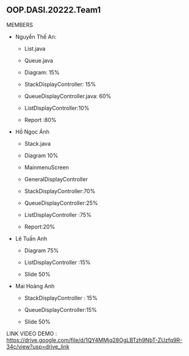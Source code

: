 ## OOP.DASI.20222.Team1

MEMBERS

- Nguyễn Thế An:  

    + List.java  

    + Queue.java 

    + Diagram: 15% 

    + StackDisplayController: 15% 

    + QueueDisplayController.java: 60% 

    + ListDisplayController:10% 

    + Report :80% 

- Hồ Ngọc Ánh 

    + Stack.java 

    + Diagram 10% 

    + MainmenuScreen 

    + GeneralDisplayController 

    + StackDisplayController:70% 

    + QueueDisplayController:25%	 

    + ListDisplayController :75% 

    + Report:20% 

- Lê Tuấn Anh 

    + Diagram 75% 

    + ListDisplayController :15% 

    + Slide 50% 

- Mai Hoàng Anh 

    + StackDisplayController : 15% 

    + QueueDisplayController:15% 

    + Slide 50% 


LINK VIDEO DEMO : https://drive.google.com/file/d/1QY4MMjq28OgLBTzh9NbT-ZUzfq9R-34c/view?usp=drive_link
